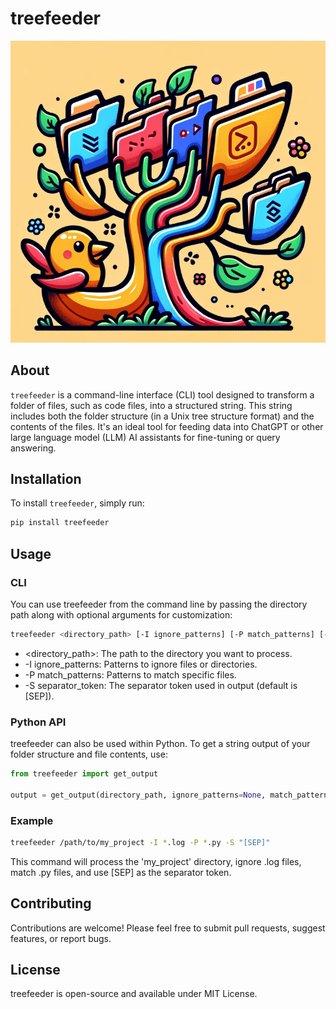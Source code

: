 # treefeeder

![treefeeder logo](https://github.com/Flagro/treefeeder/blob/main/logo.png?raw=true)

## About
`treefeeder` is a command-line interface (CLI) tool designed to transform a folder of files, such as code files, into a structured string. This string includes both the folder structure (in a Unix tree structure format) and the contents of the files. It's an ideal tool for feeding data into ChatGPT or other large language model (LLM) AI assistants for fine-tuning or query answering.

## Installation
To install `treefeeder`, simply run:
```bash
pip install treefeeder
```

## Usage

### CLI
You can use treefeeder from the command line by passing the directory path along with optional arguments for customization:

```bash
treefeeder <directory_path> [-I ignore_patterns] [-P match_patterns] [-S separator_token]
```
- <directory_path>: The path to the directory you want to process.
- -I ignore_patterns: Patterns to ignore files or directories.
- -P match_patterns: Patterns to match specific files.
- -S separator_token: The separator token used in output (default is [SEP]).

### Python API
treefeeder can also be used within Python. To get a string output of your folder structure and file contents, use:

```python
from treefeeder import get_output

output = get_output(directory_path, ignore_patterns=None, match_patterns=None, separator_token='[SEP]')
```

### Example

```bash
treefeeder /path/to/my_project -I *.log -P *.py -S "[SEP]"
```

This command will process the 'my_project' directory, ignore .log files, match .py files, and use [SEP] as the separator token.

## Contributing

Contributions are welcome! Please feel free to submit pull requests, suggest features, or report bugs.

## License

treefeeder is open-source and available under MIT License.
